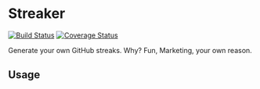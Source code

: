 # Streaker

[![Build Status](https://travis-ci.org/aldialimucaj/Streaker.svg?branch=master)](https://travis-ci.org/aldialimucaj/Streaker)
[![Coverage Status](https://coveralls.io/repos/aldialimucaj/Striker/badge.svg?branch=master&service=github)](https://coveralls.io/github/aldialimucaj/Striker?branch=master)


Generate your own GitHub streaks. Why? Fun, Marketing, your own reason.

## Usage
